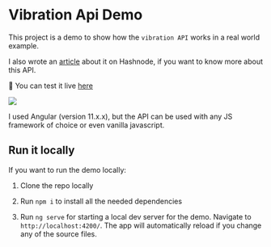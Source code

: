 # Vibration Api Demo

This project is a demo to show how the `vibration API` works in a real world example. 

I also wrote an <a href="https://modern-web.hashnode.dev/vibration-api" target="_blank">article</a> about it on Hashnode, if you want to know more about this API.

🔬 You can test it live [here](https://pacoita.github.io/vibration_api_demo/home) 

![](https://dev-to-uploads.s3.amazonaws.com/i/shn5ponybj7mtrrww7i0.PNG)

I used Angular (version 11.x.x), but the API can be used with any JS framework of choice or even vanilla javascript.


## Run it locally

If you want to run the demo locally:

1. Clone the repo locally

2. Run `npm i` to install all the needed dependencies

3. Run `ng serve` for starting a local dev server for the demo.
Navigate to `http://localhost:4200/`. The app will automatically reload if you change any of the source files.

